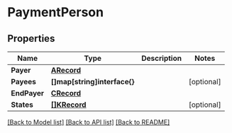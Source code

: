 # PaymentPerson

## Properties

Name | Type | Description | Notes
------------ | ------------- | ------------- | -------------
**Payer** | [**ARecord**](ARecord.md) |  | 
**Payees** | **[]map[string]interface{}** |  | [optional] 
**EndPayer** | [**CRecord**](CRecord.md) |  | 
**States** | [**[]KRecord**](KRecord.md) |  | [optional] 

[[Back to Model list]](../README.md#documentation-for-models) [[Back to API list]](../README.md#documentation-for-api-endpoints) [[Back to README]](../README.md)


